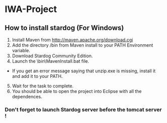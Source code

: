 # IWA-Project
## How to install stardog (For Windows)
1. Install Maven from http://maven.apache.org/download.cgi
2. Add the directory /bin from Maven install to your PATH Environment variable.
3. Download Stardog Community Edition.
4. Launch the \bin\MavenInstall.bat file.
  * If you get an error message saying that unzip.exe is missing, install it and add it to your PATH.
5. Wait for the task to complete.
6. You should be able to open the project into Eclipse with all the dependences.

### Don't forget to launch Stardog server before the tomcat server !
